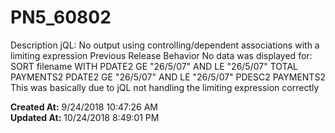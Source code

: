 # PN5_60802

Description jQL: No output using controlling/dependent associations with a limiting expression Previous Release Behavior No data was displayed for: SORT filename WITH PDATE2 GE "26/5/07" AND LE "26/5/07" TOTAL PAYMENTS2 PDATE2 GE "26/5/07" AND LE "26/5/07" PDESC2 PAYMENTS2 This was basically due to jQL not handling the limiting expression correctly   

**Created At:** 9/24/2018 10:47:26 AM  
**Updated At:** 10/24/2018 8:49:01 PM  

